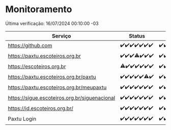 # Monitoramento

Última verificação: 16/07/2024 00:10:00 -03

|Serviço|Status|Últimas 24h|
|---|---|---|
|https://github.com|<span title="2024-07-09: OK=24">✔️</span><span title="2024-07-10: OK=24">✔️</span><span title="2024-07-11: OK=24">✔️</span><span title="2024-07-12: OK=24">✔️</span><span title="2024-07-13: OK=24">✔️</span><span title="2024-07-14: OK=23">✔️</span><span title="2024-07-15: OK=3">✔️</span>|<span title="15/07/2024 01:10:00 -03 : 200">✔️</span><span title="15/07/2024 02:07:00 -03 : 200">✔️</span><span title="15/07/2024 03:11:00 -03 : 200">✔️</span><span title="15/07/2024 04:07:00 -03 : 200">✔️</span><span title="15/07/2024 05:10:00 -03 : 200">✔️</span><span title="15/07/2024 06:08:00 -03 : 200">✔️</span><span title="15/07/2024 07:08:00 -03 : 200">✔️</span><span title="15/07/2024 08:05:00 -03 : 200">✔️</span><span title="15/07/2024 09:13:00 -03 : 200">✔️</span><span title="15/07/2024 10:12:00 -03 : 200">✔️</span><span title="15/07/2024 11:06:00 -03 : 200">✔️</span><span title="15/07/2024 12:09:00 -03 : 200">✔️</span><span title="15/07/2024 13:08:00 -03 : 200">✔️</span><span title="15/07/2024 14:06:00 -03 : 200">✔️</span><span title="15/07/2024 15:09:00 -03 : 200">✔️</span><span title="15/07/2024 16:04:00 -03 : 200">✔️</span><span title="15/07/2024 17:07:00 -03 : 200">✔️</span><span title="15/07/2024 18:07:00 -03 : 200">✔️</span><span title="15/07/2024 19:07:00 -03 : 200">✔️</span><span title="15/07/2024 20:08:00 -03 : 200">✔️</span><span title="15/07/2024 21:34:00 -03 : 200">✔️</span><span title="15/07/2024 22:58:00 -03 : 200">✔️</span><span title="15/07/2024 23:31:00 -03 : 200">✔️</span><span title="16/07/2024 00:10:00 -03 : 200">✔️</span>|
|https://paxtu.escoteiros.org.br|<span title="2024-07-09: OK=24">✔️</span><span title="2024-07-10: OK=24">✔️</span><span title="2024-07-11: OK=24">✔️</span><span title="2024-07-12: OK=23, Falhas=1">⚠️</span><span title="2024-07-13: OK=24">✔️</span><span title="2024-07-14: OK=23">✔️</span><span title="2024-07-15: OK=3">✔️</span>|<span title="15/07/2024 01:10:00 -03 : 200">✔️</span><span title="15/07/2024 02:07:00 -03 : 200">✔️</span><span title="15/07/2024 03:11:00 -03 : 200">✔️</span><span title="15/07/2024 04:07:00 -03 : 200">✔️</span><span title="15/07/2024 05:10:00 -03 : 200">✔️</span><span title="15/07/2024 06:08:00 -03 : 200">✔️</span><span title="15/07/2024 07:08:00 -03 : 200">✔️</span><span title="15/07/2024 08:05:00 -03 : 200">✔️</span><span title="15/07/2024 09:13:00 -03 : 200">✔️</span><span title="15/07/2024 10:12:00 -03 : 200">✔️</span><span title="15/07/2024 11:06:00 -03 : 200">✔️</span><span title="15/07/2024 12:09:00 -03 : 200">✔️</span><span title="15/07/2024 13:08:00 -03 : 200">✔️</span><span title="15/07/2024 14:06:00 -03 : 200">✔️</span><span title="15/07/2024 15:09:00 -03 : 200">✔️</span><span title="15/07/2024 16:04:00 -03 : 200">✔️</span><span title="15/07/2024 17:07:00 -03 : 200">✔️</span><span title="15/07/2024 18:07:00 -03 : 200">✔️</span><span title="15/07/2024 19:07:00 -03 : 200">✔️</span><span title="15/07/2024 20:08:00 -03 : 200">✔️</span><span title="15/07/2024 21:34:00 -03 : 200">✔️</span><span title="15/07/2024 22:58:00 -03 : 200">✔️</span><span title="15/07/2024 23:31:00 -03 : 200">✔️</span><span title="16/07/2024 00:10:00 -03 : 200">✔️</span>|
|https://escoteiros.org.br|<span title="2024-07-09: OK=22, Falhas=2">⚠️</span><span title="2024-07-10: OK=24">✔️</span><span title="2024-07-11: OK=24">✔️</span><span title="2024-07-12: OK=24">✔️</span><span title="2024-07-13: OK=24">✔️</span><span title="2024-07-14: OK=23">✔️</span><span title="2024-07-15: OK=3">✔️</span>|<span title="15/07/2024 01:10:00 -03 : 200">✔️</span><span title="15/07/2024 02:07:00 -03 : 200">✔️</span><span title="15/07/2024 03:11:00 -03 : 200">✔️</span><span title="15/07/2024 04:07:00 -03 : 200">✔️</span><span title="15/07/2024 05:10:00 -03 : 200">✔️</span><span title="15/07/2024 06:08:00 -03 : 200">✔️</span><span title="15/07/2024 07:08:00 -03 : 200">✔️</span><span title="15/07/2024 08:05:00 -03 : 200">✔️</span><span title="15/07/2024 09:13:00 -03 : 200">✔️</span><span title="15/07/2024 10:12:00 -03 : 200">✔️</span><span title="15/07/2024 11:06:00 -03 : 200">✔️</span><span title="15/07/2024 12:09:00 -03 : 200">✔️</span><span title="15/07/2024 13:08:00 -03 : 200">✔️</span><span title="15/07/2024 14:06:00 -03 : 200">✔️</span><span title="15/07/2024 15:09:00 -03 : 200">✔️</span><span title="15/07/2024 16:04:00 -03 : 200">✔️</span><span title="15/07/2024 17:07:00 -03 : 200">✔️</span><span title="15/07/2024 18:07:00 -03 : 200">✔️</span><span title="15/07/2024 19:07:00 -03 : 200">✔️</span><span title="15/07/2024 20:08:00 -03 : 200">✔️</span><span title="15/07/2024 21:34:00 -03 : 200">✔️</span><span title="15/07/2024 22:58:00 -03 : 200">✔️</span><span title="15/07/2024 23:31:00 -03 : 200">✔️</span><span title="16/07/2024 00:10:00 -03 : 200">✔️</span>|
|https://paxtu.escoteiros.org.br/paxtu|<span title="2024-07-09: OK=24">✔️</span><span title="2024-07-10: OK=24">✔️</span><span title="2024-07-11: OK=24">✔️</span><span title="2024-07-12: OK=24">✔️</span><span title="2024-07-13: OK=24">✔️</span><span title="2024-07-14: OK=22, Falhas=1">⚠️</span><span title="2024-07-15: OK=3">✔️</span>|<span title="15/07/2024 01:10:00 -03 : 200">✔️</span><span title="15/07/2024 02:07:00 -03 : 200">✔️</span><span title="15/07/2024 03:11:00 -03 : 200">✔️</span><span title="15/07/2024 04:07:00 -03 : 200">✔️</span><span title="15/07/2024 05:10:00 -03 : 200">✔️</span><span title="15/07/2024 06:08:00 -03 : 200">✔️</span><span title="15/07/2024 07:08:00 -03 : 200">✔️</span><span title="15/07/2024 08:05:00 -03 : 200">✔️</span><span title="15/07/2024 09:13:00 -03 : 200">✔️</span><span title="15/07/2024 10:12:00 -03 : 200">✔️</span><span title="15/07/2024 11:06:00 -03 : 200">✔️</span><span title="15/07/2024 12:09:00 -03 : 200">✔️</span><span title="15/07/2024 13:08:00 -03 : 200">✔️</span><span title="15/07/2024 14:06:00 -03 : 200">✔️</span><span title="15/07/2024 15:09:00 -03 : 200">✔️</span><span title="15/07/2024 16:04:00 -03 : 200">✔️</span><span title="15/07/2024 17:07:00 -03 : 200">✔️</span><span title="15/07/2024 18:07:00 -03 : 200">✔️</span><span title="15/07/2024 19:07:00 -03 : 200">✔️</span><span title="15/07/2024 20:08:00 -03 : 200">✔️</span><span title="15/07/2024 21:34:00 -03 : 200">✔️</span><span title="15/07/2024 22:58:00 -03 : 200">✔️</span><span title="15/07/2024 23:31:00 -03 : 200">✔️</span><span title="16/07/2024 00:10:00 -03 : 200">✔️</span>|
|https://paxtu.escoteiros.org.br/meupaxtu|<span title="2024-07-09: OK=24">✔️</span><span title="2024-07-10: OK=24">✔️</span><span title="2024-07-11: OK=24">✔️</span><span title="2024-07-12: OK=24">✔️</span><span title="2024-07-13: OK=24">✔️</span><span title="2024-07-14: OK=23">✔️</span><span title="2024-07-15: OK=3">✔️</span>|<span title="15/07/2024 01:10:00 -03 : 200">✔️</span><span title="15/07/2024 02:07:00 -03 : 200">✔️</span><span title="15/07/2024 03:11:00 -03 : 200">✔️</span><span title="15/07/2024 04:07:00 -03 : 200">✔️</span><span title="15/07/2024 05:10:00 -03 : 200">✔️</span><span title="15/07/2024 06:08:00 -03 : 200">✔️</span><span title="15/07/2024 07:08:00 -03 : 200">✔️</span><span title="15/07/2024 08:05:00 -03 : 200">✔️</span><span title="15/07/2024 09:13:00 -03 : 200">✔️</span><span title="15/07/2024 10:12:00 -03 : 200">✔️</span><span title="15/07/2024 11:06:00 -03 : 200">✔️</span><span title="15/07/2024 12:09:00 -03 : 200">✔️</span><span title="15/07/2024 13:08:00 -03 : 200">✔️</span><span title="15/07/2024 14:06:00 -03 : 200">✔️</span><span title="15/07/2024 15:09:00 -03 : 200">✔️</span><span title="15/07/2024 16:04:00 -03 : 200">✔️</span><span title="15/07/2024 17:07:00 -03 : 200">✔️</span><span title="15/07/2024 18:07:00 -03 : 200">✔️</span><span title="15/07/2024 19:07:00 -03 : 200">✔️</span><span title="15/07/2024 20:08:00 -03 : 200">✔️</span><span title="15/07/2024 21:34:00 -03 : 200">✔️</span><span title="15/07/2024 22:58:00 -03 : 200">✔️</span><span title="15/07/2024 23:31:00 -03 : 200">✔️</span><span title="16/07/2024 00:10:00 -03 : 200">✔️</span>|
|https://sigue.escoteiros.org.br/siguenacional|<span title="2024-07-09: OK=24">✔️</span><span title="2024-07-10: OK=24">✔️</span><span title="2024-07-11: OK=24">✔️</span><span title="2024-07-12: OK=24">✔️</span><span title="2024-07-13: OK=24">✔️</span><span title="2024-07-14: OK=23">✔️</span><span title="2024-07-15: OK=3">✔️</span>|<span title="15/07/2024 01:10:00 -03 : 200">✔️</span><span title="15/07/2024 02:07:00 -03 : 200">✔️</span><span title="15/07/2024 03:11:00 -03 : 200">✔️</span><span title="15/07/2024 04:07:00 -03 : 200">✔️</span><span title="15/07/2024 05:10:00 -03 : 200">✔️</span><span title="15/07/2024 06:08:00 -03 : 200">✔️</span><span title="15/07/2024 07:08:00 -03 : 200">✔️</span><span title="15/07/2024 08:05:00 -03 : 200">✔️</span><span title="15/07/2024 09:13:00 -03 : 200">✔️</span><span title="15/07/2024 10:12:00 -03 : 200">✔️</span><span title="15/07/2024 11:06:00 -03 : 200">✔️</span><span title="15/07/2024 12:09:00 -03 : 200">✔️</span><span title="15/07/2024 13:08:00 -03 : 200">✔️</span><span title="15/07/2024 14:06:00 -03 : 200">✔️</span><span title="15/07/2024 15:09:00 -03 : 200">✔️</span><span title="15/07/2024 16:04:00 -03 : 200">✔️</span><span title="15/07/2024 17:07:00 -03 : 200">✔️</span><span title="15/07/2024 18:07:00 -03 : 200">✔️</span><span title="15/07/2024 19:07:00 -03 : 200">✔️</span><span title="15/07/2024 20:08:00 -03 : 200">✔️</span><span title="15/07/2024 21:34:00 -03 : 200">✔️</span><span title="15/07/2024 22:58:00 -03 : 200">✔️</span><span title="15/07/2024 23:31:00 -03 : 200">✔️</span><span title="16/07/2024 00:10:00 -03 : 200">✔️</span>|
|https://id.escoteiros.org.br/|<span title="2024-07-09: OK=24">✔️</span><span title="2024-07-10: OK=24">✔️</span><span title="2024-07-11: OK=24">✔️</span><span title="2024-07-12: OK=24">✔️</span><span title="2024-07-13: OK=24">✔️</span><span title="2024-07-14: OK=23">✔️</span><span title="2024-07-15: OK=3">✔️</span>|<span title="15/07/2024 01:10:00 -03 : 200">✔️</span><span title="15/07/2024 02:07:00 -03 : 200">✔️</span><span title="15/07/2024 03:11:00 -03 : 200">✔️</span><span title="15/07/2024 04:07:00 -03 : 200">✔️</span><span title="15/07/2024 05:10:00 -03 : 200">✔️</span><span title="15/07/2024 06:08:00 -03 : 200">✔️</span><span title="15/07/2024 07:08:00 -03 : 200">✔️</span><span title="15/07/2024 08:05:00 -03 : 200">✔️</span><span title="15/07/2024 09:13:00 -03 : 200">✔️</span><span title="15/07/2024 10:12:00 -03 : 200">✔️</span><span title="15/07/2024 11:06:00 -03 : 200">✔️</span><span title="15/07/2024 12:09:00 -03 : 200">✔️</span><span title="15/07/2024 13:08:00 -03 : 200">✔️</span><span title="15/07/2024 14:06:00 -03 : 200">✔️</span><span title="15/07/2024 15:09:00 -03 : 200">✔️</span><span title="15/07/2024 16:04:00 -03 : 200">✔️</span><span title="15/07/2024 17:07:00 -03 : 200">✔️</span><span title="15/07/2024 18:07:00 -03 : 200">✔️</span><span title="15/07/2024 19:07:00 -03 : 200">✔️</span><span title="15/07/2024 20:08:00 -03 : 200">✔️</span><span title="15/07/2024 21:34:00 -03 : 200">✔️</span><span title="15/07/2024 22:58:00 -03 : 200">✔️</span><span title="15/07/2024 23:31:00 -03 : 200">✔️</span><span title="16/07/2024 00:10:00 -03 : 200">✔️</span>|
|Paxtu Login|<span title="2024-07-09: OK=24">✔️</span><span title="2024-07-10: OK=24">✔️</span><span title="2024-07-11: OK=24">✔️</span><span title="2024-07-12: OK=24">✔️</span><span title="2024-07-13: OK=24">✔️</span><span title="2024-07-14: OK=23">✔️</span><span title="2024-07-15: OK=3">✔️</span>|<span title="15/07/2024 01:10:00 -03 : 200">✔️</span><span title="15/07/2024 02:07:00 -03 : 200">✔️</span><span title="15/07/2024 03:11:00 -03 : 200">✔️</span><span title="15/07/2024 04:07:00 -03 : 200">✔️</span><span title="15/07/2024 05:10:00 -03 : 200">✔️</span><span title="15/07/2024 06:08:00 -03 : 200">✔️</span><span title="15/07/2024 07:08:00 -03 : 200">✔️</span><span title="15/07/2024 08:05:00 -03 : 200">✔️</span><span title="15/07/2024 09:13:00 -03 : 200">✔️</span><span title="15/07/2024 10:12:00 -03 : 200">✔️</span><span title="15/07/2024 11:06:00 -03 : 200">✔️</span><span title="15/07/2024 12:09:00 -03 : 200">✔️</span><span title="15/07/2024 13:08:00 -03 : 200">✔️</span><span title="15/07/2024 14:06:00 -03 : 200">✔️</span><span title="15/07/2024 15:09:00 -03 : 200">✔️</span><span title="15/07/2024 16:04:00 -03 : 200">✔️</span><span title="15/07/2024 17:07:00 -03 : 200">✔️</span><span title="15/07/2024 18:07:00 -03 : 200">✔️</span><span title="15/07/2024 19:07:00 -03 : 200">✔️</span><span title="15/07/2024 20:08:00 -03 : 200">✔️</span><span title="15/07/2024 21:34:00 -03 : 200">✔️</span><span title="15/07/2024 22:58:00 -03 : 200">✔️</span><span title="15/07/2024 23:31:00 -03 : 200">✔️</span><span title="16/07/2024 00:10:00 -03 : 200">✔️</span>|
